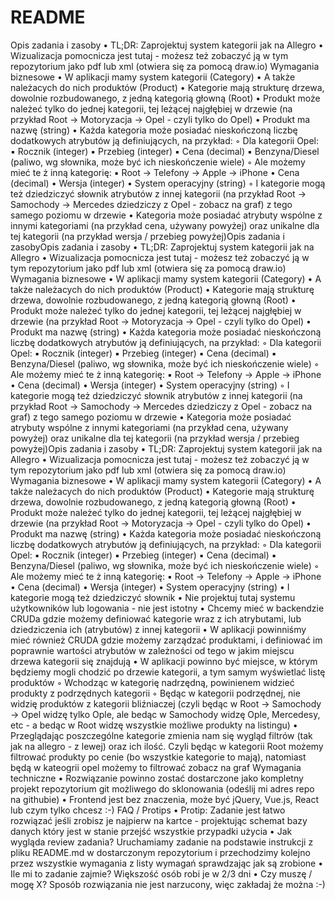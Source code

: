 # README

Opis zadania i zasoby
• TL;DR: Zaprojektuj system kategorii jak na Allegro
• Wizualizacja pomocnicza jest tutaj - możesz też zobaczyć ją w tym repozytorium jako pdf lub xml (otwiera się za pomocą draw.io)
Wymagania biznesowe
• W aplikacji mamy system kategorii (Category)
• A także należacych do nich produktów (Product)
• Kategorie mają strukturę drzewa, dowolnie rozbudowanego, z jedną kategorią głowną (Root)
• Produkt może należeć tylko do jednej kategorii, tej leżącej najgłębiej w drzewie (na przykład Root -> Motoryzacja -> Opel - czyli tylko do Opel)
• Produkt ma nazwę (string)
• Każda kategoria może posiadać nieskończoną liczbę dodatkowych atrybutów ją definiujących, na przykład:
◦ Dla kategorii Opel:
▪ Rocznik (integer)
▪ Przebieg (integer)
▪ Cena (decimal)
▪ Benzyna/Diesel (paliwo, wg słownika, może być ich nieskończenie wiele)
◦ Ale możemy mieć te ż inną kategorię:
▪ Root -> Telefony -> Apple -> iPhone
• Cena (decimal)
• Wersja (integer)
• System operacyjny (string)
◦ I kategorie mogą też dziedziczyć słownik atrybutów z innej kategorii (na przykład Root -> Samochody -> Mercedes dziedziczy z Opel - zobacz na graf) z tego samego poziomu w drzewie
• Kategoria może posiadać atrybuty wspólne z innymi kategoriami (na przykład cena, używany powyżej) oraz unikalne dla tej kategorii (na przykład wersja / przebieg powyżej)Opis zadania i zasobyOpis zadania i zasoby
• TL;DR: Zaprojektuj system kategorii jak na Allegro
• Wizualizacja pomocnicza jest tutaj - możesz też zobaczyć ją w tym repozytorium jako pdf lub xml (otwiera się za pomocą draw.io)
Wymagania biznesowe
• W aplikacji mamy system kategorii (Category)
• A także należacych do nich produktów (Product)
• Kategorie mają strukturę drzewa, dowolnie rozbudowanego, z jedną kategorią głowną (Root)
• Produkt może należeć tylko do jednej kategorii, tej leżącej najgłębiej w drzewie (na przykład Root -> Motoryzacja -> Opel - czyli tylko do Opel)
• Produkt ma nazwę (string)
• Każda kategoria może posiadać nieskończoną liczbę dodatkowych atrybutów ją definiujących, na przykład:
◦ Dla kategorii Opel:
▪ Rocznik (integer)
▪ Przebieg (integer)
▪ Cena (decimal)
▪ Benzyna/Diesel (paliwo, wg słownika, może być ich nieskończenie wiele)
◦ Ale możemy mieć te ż inną kategorię:
▪ Root -> Telefony -> Apple -> iPhone
• Cena (decimal)
• Wersja (integer)
• System operacyjny (string)
◦ I kategorie mogą też dziedziczyć słownik atrybutów z innej kategorii (na przykład Root -> Samochody -> Mercedes dziedziczy z Opel - zobacz na graf) z tego samego poziomu w drzewie
• Kategoria może posiadać atrybuty wspólne z innymi kategoriami (na przykład cena, używany powyżej) oraz unikalne dla tej kategorii (na przykład wersja / przebieg powyżej)Opis zadania i zasoby
• TL;DR: Zaprojektuj system kategorii jak na Allegro
• Wizualizacja pomocnicza jest tutaj - możesz też zobaczyć ją w tym repozytorium jako pdf lub xml (otwiera się za pomocą draw.io)
Wymagania biznesowe
• W aplikacji mamy system kategorii (Category)
• A także należacych do nich produktów (Product)
• Kategorie mają strukturę drzewa, dowolnie rozbudowanego, z jedną kategorią głowną (Root)
• Produkt może należeć tylko do jednej kategorii, tej leżącej najgłębiej w drzewie (na przykład Root -> Motoryzacja -> Opel - czyli tylko do Opel)
• Produkt ma nazwę (string)
• Każda kategoria może posiadać nieskończoną liczbę dodatkowych atrybutów ją definiujących, na przykład:
◦ Dla kategorii Opel:
▪ Rocznik (integer)
▪ Przebieg (integer)
▪ Cena (decimal)
▪ Benzyna/Diesel (paliwo, wg słownika, może być ich nieskończenie wiele)
◦ Ale możemy mieć te ż inną kategorię:
▪ Root -> Telefony -> Apple -> iPhone
• Cena (decimal)
• Wersja (integer)
• System operacyjny (string)
• I kategorie mogą też dziedziczyć słownik
• Nie projektuj tutaj systemu użytkowników lub logowania - nie jest istotny
• Chcemy mieć w backendzie CRUDa gdzie możemy definiować kategorie wraz z ich atrybutami, lub dziedziczenia ich (atrybutów) z innej kategorii
• W aplikacji powinniśmy mieć również CRUDA gdzie możemy zarządzać produktami, i definiować im poprawnie wartości atrybutów w zależności od tego w jakim miejscu drzewa kategorii się znajdują
• W aplikacji powinno być miejsce, w którym będziemy mogli chodzić po drzewie kategorii, a tym samym wyświetlać listę produktów
◦ Wchodząc w kategorię nadrzędną, powinienem widzieć produkty z podrzędnych kategorii
◦ Będąc w kategorii podrzędnej, nie widzię produktów z kategorii bliźniaczej (czyli będąc w Root -> Samochody -> Opel widzę tylko Ople, ale bedąc w Samochody widzę Ople, Mercedesy, etc - a bedąc w Root widzę wszystkie możliwe produkty na listingu)
• Przeglądając poszczególne kategorie zmienia nam się wygląd filtrów (tak jak na allegro - z lewej) oraz ich ilość. Czyli będąc w kategorii Root możemy filtrować produkty po cenie (bo wszystkie kategorie to mają), natomiast będą w kateogrii opel możemy to filtrować zobacz na graf
Wymagania techniczne
• Rozwiązanie powinno zostać dostarczone jako kompletny projekt repozytorium git możliwego do sklonowania (odeślij mi adres repo na githubie)
• Frontend jest bez znaczenia, może być jQuery, Vue.js, React lub czym tylko chcesz :-)
FAQ / Protips
• Protip: Zadanie jest łatwo rozwiązać jeśli zrobisz je najpierw na kartce - projektując schemat bazy danych który jest w stanie przejść wszystkie przypadki użycia
• Jak wygląda review zadania? Uruchamiamy zadanie na podstawie instrukcji z pliku README.md w dostarczonym repozytorium i przechodzimy kolejno przez wszystkie wymagania z listy wymagań sprawdzając jak są zrobione
• Ile mi to zadanie zajmie? Większość osób robi je w 2/3 dni
• Czy muszę / mogę X? Sposób rozwiązania nie jest narzucony, więc zakładaj że można :-)
